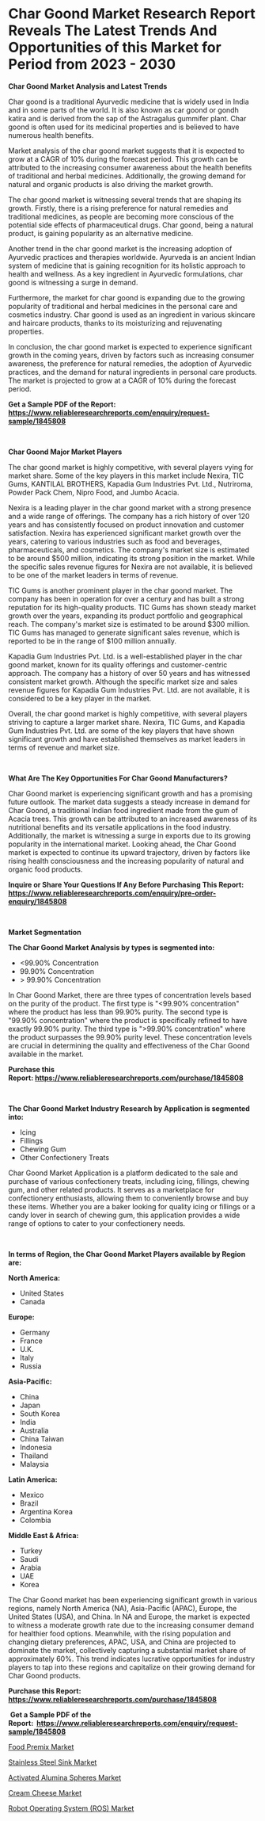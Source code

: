 <p><h1>Char Goond Market Research Report Reveals The Latest Trends And Opportunities of this Market for Period from 2023 - 2030</h1></p><p><strong>Char Goond Market Analysis and Latest Trends</strong></p>
<p><p>Char goond is a traditional Ayurvedic medicine that is widely used in India and in some parts of the world. It is also known as car goond or gondh katira and is derived from the sap of the Astragalus gummifer plant. Char goond is often used for its medicinal properties and is believed to have numerous health benefits.</p><p>Market analysis of the char goond market suggests that it is expected to grow at a CAGR of 10% during the forecast period. This growth can be attributed to the increasing consumer awareness about the health benefits of traditional and herbal medicines. Additionally, the growing demand for natural and organic products is also driving the market growth.</p><p>The char goond market is witnessing several trends that are shaping its growth. Firstly, there is a rising preference for natural remedies and traditional medicines, as people are becoming more conscious of the potential side effects of pharmaceutical drugs. Char goond, being a natural product, is gaining popularity as an alternative medicine.</p><p>Another trend in the char goond market is the increasing adoption of Ayurvedic practices and therapies worldwide. Ayurveda is an ancient Indian system of medicine that is gaining recognition for its holistic approach to health and wellness. As a key ingredient in Ayurvedic formulations, char goond is witnessing a surge in demand.</p><p>Furthermore, the market for char goond is expanding due to the growing popularity of traditional and herbal medicines in the personal care and cosmetics industry. Char goond is used as an ingredient in various skincare and haircare products, thanks to its moisturizing and rejuvenating properties.</p><p>In conclusion, the char goond market is expected to experience significant growth in the coming years, driven by factors such as increasing consumer awareness, the preference for natural remedies, the adoption of Ayurvedic practices, and the demand for natural ingredients in personal care products. The market is projected to grow at a CAGR of 10% during the forecast period.</p></p>
<p><strong>Get a Sample PDF of the Report:&nbsp; <a href="https://www.reliableresearchreports.com/enquiry/request-sample/1845808">https://www.reliableresearchreports.com/enquiry/request-sample/1845808</a></strong></p>
<p>&nbsp;</p>
<p><strong>Char Goond Major Market Players</strong></p>
<p><p>The char goond market is highly competitive, with several players vying for market share. Some of the key players in this market include Nexira, TIC Gums, KANTILAL BROTHERS, Kapadia Gum Industries Pvt. Ltd., Nutriroma, Powder Pack Chem, Nipro Food, and Jumbo Acacia.</p><p>Nexira is a leading player in the char goond market with a strong presence and a wide range of offerings. The company has a rich history of over 120 years and has consistently focused on product innovation and customer satisfaction. Nexira has experienced significant market growth over the years, catering to various industries such as food and beverages, pharmaceuticals, and cosmetics. The company's market size is estimated to be around $500 million, indicating its strong position in the market. While the specific sales revenue figures for Nexira are not available, it is believed to be one of the market leaders in terms of revenue.</p><p>TIC Gums is another prominent player in the char goond market. The company has been in operation for over a century and has built a strong reputation for its high-quality products. TIC Gums has shown steady market growth over the years, expanding its product portfolio and geographical reach. The company's market size is estimated to be around $300 million. TIC Gums has managed to generate significant sales revenue, which is reported to be in the range of $100 million annually.</p><p>Kapadia Gum Industries Pvt. Ltd. is a well-established player in the char goond market, known for its quality offerings and customer-centric approach. The company has a history of over 50 years and has witnessed consistent market growth. Although the specific market size and sales revenue figures for Kapadia Gum Industries Pvt. Ltd. are not available, it is considered to be a key player in the market.</p><p>Overall, the char goond market is highly competitive, with several players striving to capture a larger market share. Nexira, TIC Gums, and Kapadia Gum Industries Pvt. Ltd. are some of the key players that have shown significant growth and have established themselves as market leaders in terms of revenue and market size.</p></p>
<p>&nbsp;</p>
<p><strong>What Are The Key Opportunities For Char Goond Manufacturers?</strong></p>
<p><p>Char Goond market is experiencing significant growth and has a promising future outlook. The market data suggests a steady increase in demand for Char Goond, a traditional Indian food ingredient made from the gum of Acacia trees. This growth can be attributed to an increased awareness of its nutritional benefits and its versatile applications in the food industry. Additionally, the market is witnessing a surge in exports due to its growing popularity in the international market. Looking ahead, the Char Goond market is expected to continue its upward trajectory, driven by factors like rising health consciousness and the increasing popularity of natural and organic food products.</p></p>
<p><strong>Inquire or Share Your Questions If Any Before Purchasing This Report: <a href="https://www.reliableresearchreports.com/enquiry/pre-order-enquiry/1845808">https://www.reliableresearchreports.com/enquiry/pre-order-enquiry/1845808</a></strong></p>
<p>&nbsp;</p>
<p><strong>Market Segmentation</strong></p>
<p><strong>The Char Goond Market Analysis by types is segmented into:</strong></p>
<p><ul><li><99.90% Concentration</li><li>99.90% Concentration</li><li>> 99.90% Concentration</li></ul></p>
<p><p>In Char Goond Market, there are three types of concentration levels based on the purity of the product. The first type is "<99.90% concentration" where the product has less than 99.90% purity. The second type is "99.90% concentration" where the product is specifically refined to have exactly 99.90% purity. The third type is ">99.90% concentration" where the product surpasses the 99.90% purity level. These concentration levels are crucial in determining the quality and effectiveness of the Char Goond available in the market.</p></p>
<p><strong>Purchase this Report:&nbsp;<a href="https://www.reliableresearchreports.com/purchase/1845808">https://www.reliableresearchreports.com/purchase/1845808</a></strong></p>
<p>&nbsp;</p>
<p><strong>The Char Goond Market Industry Research by Application is segmented into:</strong></p>
<p><ul><li>Icing</li><li>Fillings</li><li>Chewing Gum</li><li>Other Confectionery Treats</li></ul></p>
<p><p>Char Goond Market Application is a platform dedicated to the sale and purchase of various confectionery treats, including icing, fillings, chewing gum, and other related products. It serves as a marketplace for confectionery enthusiasts, allowing them to conveniently browse and buy these items. Whether you are a baker looking for quality icing or fillings or a candy lover in search of chewing gum, this application provides a wide range of options to cater to your confectionery needs.</p></p>
<p>&nbsp;</p>
<p><strong>In terms of Region, the Char Goond Market Players available by Region are:</strong></p>
<p>
    <p> <strong> North America: </strong>
        <ul>
            <li>United States</li>
            <li>Canada</li>
        </ul>
        </p> 
    <p> <strong> Europe: </strong>
        <ul>
            <li>Germany</li>
            <li>France</li>
            <li>U.K.</li>
            <li>Italy</li>
            <li>Russia</li>
        </ul>
        </p> 
    <p> <strong> Asia-Pacific: </strong>
        <ul>
            <li>China</li>
            <li>Japan</li>
            <li>South Korea</li>
            <li>India</li>
            <li>Australia</li>
            <li>China Taiwan</li>
            <li>Indonesia</li>
            <li>Thailand</li>
            <li>Malaysia</li>
        </ul>
        </p> 
    <p> <strong> Latin America: </strong>
        <ul>
            <li>Mexico</li>
            <li>Brazil</li>
            <li>Argentina Korea</li>
            <li>Colombia</li>
        </ul>
        </p> 
    <p> <strong> Middle East & Africa: </strong>
        <ul>
            <li>Turkey</li>
            <li>Saudi</li>
            <li>Arabia</li>
            <li>UAE</li>
            <li>Korea</li>
        </ul>
    </p>
    </p>
<p><p>The Char Goond market has been experiencing significant growth in various regions, namely North America (NA), Asia-Pacific (APAC), Europe, the United States (USA), and China. In NA and Europe, the market is expected to witness a moderate growth rate due to the increasing consumer demand for healthier food options. Meanwhile, with the rising population and changing dietary preferences, APAC, USA, and China are projected to dominate the market, collectively capturing a substantial market share of approximately 60%. This trend indicates lucrative opportunities for industry players to tap into these regions and capitalize on their growing demand for Char Goond products.</p></p>
<p><strong>Purchase this Report: <a href="https://www.reliableresearchreports.com/purchase/1845808">https://www.reliableresearchreports.com/purchase/1845808</a></strong></p>
<p>&nbsp;<strong>Get a Sample PDF of the Report:&nbsp;&nbsp;<a href="https://www.reliableresearchreports.com/enquiry/request-sample/1845808">https://www.reliableresearchreports.com/enquiry/request-sample/1845808</a></strong></p>
<p><strong></strong></p>
<p><p><a href="https://medium.com/@rameshramurp23/food-premix-market-research-report-its-history-and-forecast-2023-to-2030-cb645cedf459">Food Premix Market</a></p><p><a href="https://github.com/santosh758595/Market-Research-Report-List-1/blob/main/stainless-steel-sink-market.md">Stainless Steel Sink Market</a></p><p><a href="https://github.com/Chiragrp25/Market-Research-Report-List-1/blob/main/activated-alumina-spheres-market.md">Activated Alumina Spheres Market</a></p><p><a href="https://medium.com/@devidwarnerrp23/analyzing-cream-cheese-market-global-industry-perspective-and-forecast-2023-to-2030-02d7223b31da">Cream Cheese Market</a></p><p><a href="https://medium.com/@linneahilll6456/robot-operating-system-ros-market-trends-and-market-analysis-forecasted-for-period-2023-2030-118e3d43cfc9">Robot Operating System (ROS) Market</a></p></p>